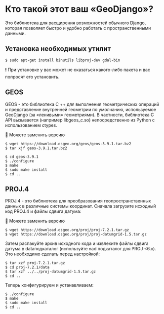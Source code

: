 # Кто такой этот ваш «GeoDjango»?
Это библиотека для расщирения возможностей обычного Django, которая позволяет быстро и удобно работать с пространственными данными.

## Установка необходимых утилит

```
$ sudo apt-get install binutils libproj-dev gdal-bin
```

❗ При установке у вас может не оказаться какого-либо пакета и вас попросят его установить.

## GEOS
GEOS - это библиотека C ++ для выполнения геометрических операций и представление внутренней геометрии по умолчанию, используемое GeoDjango (за «ленивыми» геометриями). В частности, библиотека C API вызывается (например libgeos_c.so) непосредственно из Python с использованием ctypes.

📝 Можете заменить версию

```
$ wget https://download.osgeo.org/geos/geos-3.9.1.tar.bz2
$ tar xjf geos-3.9.1.tar.bz2
```
```
$ cd geos-3.9.1
$ ./configure
$ make
$ sudo make install
$ cd ..
```

## PROJ.4
PROJ.4 - это библиотека для преобразования геопространственных данных в различные системы координат.
Сначала загрузите исходный код PROJ.4 и файлы сдвига датума:

📝 Можете заменить версию

```
$ wget https://download.osgeo.org/proj/proj-7.2.1.tar.gz
$ wget https://download.osgeo.org/proj/proj-datumgrid-1.5.tar.gz
```
Затем распакуйте архив исходного кода и извлеките файлы сдвига датума в dataподкаталог (используйте nad подкаталог для PROJ <6.x). Это необходимо сделать перед настройкой:
```
$ tar xzf proj-7.2.1.tar.gz
$ cd proj-7.2.1/data
$ tar xzf ../../proj-datumgrid-1.5.tar.gz
$ cd ..
```
Теперь конфигурируем и устанавливаем:
```
$ ./configure
$ make
$ sudo make install
$ cd ..
```




